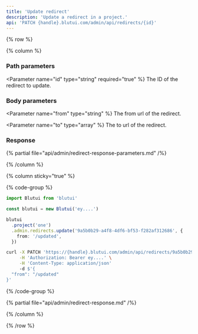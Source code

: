 ```yaml
---
title: 'Update redirect'
description: 'Update a redirect in a project.'
api: 'PATCH {handle}.blutui.com/admin/api/redirects/{id}'
---
```


{% row %}

{% column %}

### Path parameters

<Parameter name="id" type="string" required="true" %}
The ID of the redirect to update.
</Parameter>

### Body parameters

<Parameter name="from" type="string" %}
The from url of the redirect.
</Parameter>

<Parameter name="to" type="array" %}
The to url of the redirect.
</Parameter>

### Response

{% partial file="api/admin/redirect-response-parameters.md" /%}

{% /column %}

{% column sticky="true" %}

{% code-group %}

```ts {% process=false filename="Node.js" %}
import Blutui from 'blutui'

const blutui = new Blutui('ey....')

blutui
  .project('one')
  .admin.redirects.update('9a5b0b29-a4f8-4df6-bf53-f282af312686', {
    from: '/updated',
  })
```

```bash {% process=false filename="cURL" %}
curl -X PATCH 'https://{handle}.blutui.com/admin/api/redirects/9a5b0b29-a4f8-4df6-bf53-f282af312686' \
     -H 'Authorization: Bearer ey....' \
     -H 'Content-Type: application/json'
     -d $'{
  "from": "/updated"
}'
```

{% /code-group %}

{% partial file="api/admin/redirect-response.md" /%}

{% /column %}

{% /row %}
